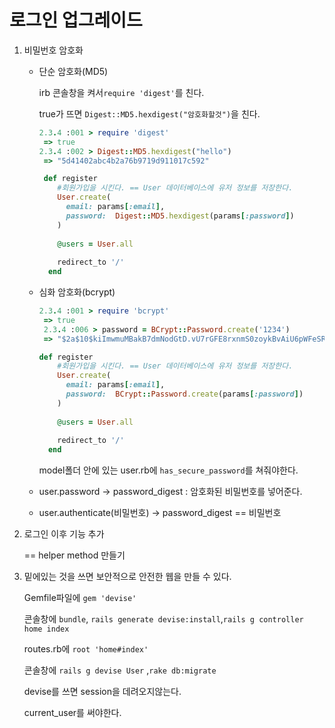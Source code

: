 # 로그인 업그레이드

1. 비밀번호 암호화

   - 단순 암호화(MD5)

     irb 콘솔창을 켜서`require 'digest'`를 친다. 

     true가 뜨면 `Digest::MD5.hexdigest("암호화할것")`을 친다.

     ```ruby
     2.3.4 :001 > require 'digest'
      => true 
     2.3.4 :002 > Digest::MD5.hexdigest("hello")
      => "5d41402abc4b2a76b9719d911017c592" 
     ```

     ```ruby
      def register
         #회원가입을 시킨다. == User 데이터베이스에 유저 정보를 저장한다.
         User.create(
           email: params[:email],
           password:  Digest::MD5.hexdigest(params[:password])
         )
         
         @users = User.all
         
         redirect_to '/'
       end
     ```

     

   - 심화 암호화(bcrypt)

     ```ruby
     2.3.4 :001 > require 'bcrypt'
      => true 
      2.3.4 :006 > password = BCrypt::Password.create('1234')
      => "$2a$10$kiImwmuMBakB7dmNodGtD.vU7rGFE8rxnmS0zoykBvAiU6pWFeSRm"
     ```

     ```ruby
     def register
         #회원가입을 시킨다. == User 데이터베이스에 유저 정보를 저장한다.
         User.create(
           email: params[:email],
           password:  BCrypt::Password.create(params[:password])
         )
         
         @users = User.all
         
         redirect_to '/'
       end
     
     ```

     model폴더 안에 있는 user.rb에 `has_secure_password`를 쳐줘야한다.

   - user.password -> password_digest : 암호화된 비밀번호를 넣어준다.

   - user.authenticate(비밀번호) -> password_digest == 비밀번호 

2. 로그인 이후 기능 추가

   == helper method 만들기

3. 밑에있는 것을 쓰면 보안적으로 안전한 웹을 만들 수 있다.

   Gemfile파일에 `gem 'devise'`

   콘솔창에 `bundle`, `rails generate devise:install`,`rails g controller home index`

   routes.rb에 `root 'home#index'`

   콘솔창에 `rails g devise User` ,`rake db:migrate`

   

   devise를 쓰면 session을 데려오지않는다.

   current_user를 써야한다.

   

